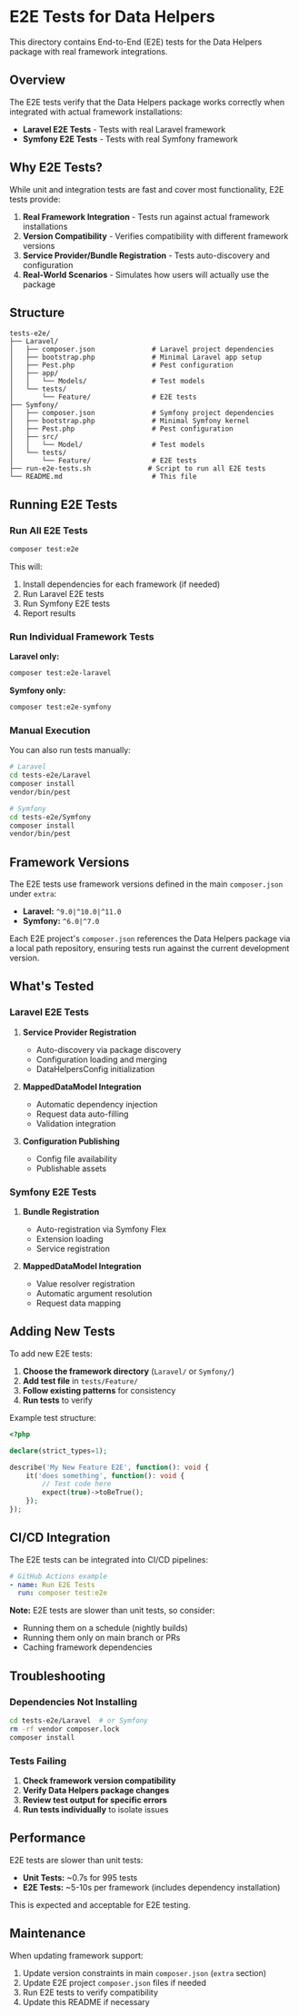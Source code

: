 # E2E Tests for Data Helpers

This directory contains End-to-End (E2E) tests for the Data Helpers package with real framework integrations.

## Overview

The E2E tests verify that the Data Helpers package works correctly when integrated with actual framework installations:

- **Laravel E2E Tests** - Tests with real Laravel framework
- **Symfony E2E Tests** - Tests with real Symfony framework

## Why E2E Tests?

While unit and integration tests are fast and cover most functionality, E2E tests provide:

1. **Real Framework Integration** - Tests run against actual framework installations
2. **Version Compatibility** - Verifies compatibility with different framework versions
3. **Service Provider/Bundle Registration** - Tests auto-discovery and configuration
4. **Real-World Scenarios** - Simulates how users will actually use the package

## Structure

```
tests-e2e/
├── Laravel/
│   ├── composer.json              # Laravel project dependencies
│   ├── bootstrap.php              # Minimal Laravel app setup
│   ├── Pest.php                   # Pest configuration
│   ├── app/
│   │   └── Models/                # Test models
│   └── tests/
│       └── Feature/               # E2E tests
├── Symfony/
│   ├── composer.json              # Symfony project dependencies
│   ├── bootstrap.php              # Minimal Symfony kernel
│   ├── Pest.php                   # Pest configuration
│   ├── src/
│   │   └── Model/                 # Test models
│   └── tests/
│       └── Feature/               # E2E tests
├── run-e2e-tests.sh              # Script to run all E2E tests
└── README.md                      # This file
```

## Running E2E Tests

### Run All E2E Tests

```bash
composer test:e2e
```

This will:
1. Install dependencies for each framework (if needed)
2. Run Laravel E2E tests
3. Run Symfony E2E tests
4. Report results

### Run Individual Framework Tests

**Laravel only:**
```bash
composer test:e2e-laravel
```

**Symfony only:**
```bash
composer test:e2e-symfony
```

### Manual Execution

You can also run tests manually:

```bash
# Laravel
cd tests-e2e/Laravel
composer install
vendor/bin/pest

# Symfony
cd tests-e2e/Symfony
composer install
vendor/bin/pest
```

## Framework Versions

The E2E tests use framework versions defined in the main `composer.json` under `extra`:

- **Laravel:** `^9.0|^10.0|^11.0`
- **Symfony:** `^6.0|^7.0`

Each E2E project's `composer.json` references the Data Helpers package via a local path repository, ensuring tests run against the current development version.

## What's Tested

### Laravel E2E Tests

1. **Service Provider Registration**
   - Auto-discovery via package discovery
   - Configuration loading and merging
   - DataHelpersConfig initialization

2. **MappedDataModel Integration**
   - Automatic dependency injection
   - Request data auto-filling
   - Validation integration

3. **Configuration Publishing**
   - Config file availability
   - Publishable assets

### Symfony E2E Tests

1. **Bundle Registration**
   - Auto-registration via Symfony Flex
   - Extension loading
   - Service registration

2. **MappedDataModel Integration**
   - Value resolver registration
   - Automatic argument resolution
   - Request data mapping

## Adding New Tests

To add new E2E tests:

1. **Choose the framework directory** (`Laravel/` or `Symfony/`)
2. **Add test file** in `tests/Feature/`
3. **Follow existing patterns** for consistency
4. **Run tests** to verify

Example test structure:

```php
<?php

declare(strict_types=1);

describe('My New Feature E2E', function(): void {
    it('does something', function(): void {
        // Test code here
        expect(true)->toBeTrue();
    });
});
```

## CI/CD Integration

The E2E tests can be integrated into CI/CD pipelines:

```yaml
# GitHub Actions example
- name: Run E2E Tests
  run: composer test:e2e
```

**Note:** E2E tests are slower than unit tests, so consider:
- Running them on a schedule (nightly builds)
- Running them only on main branch or PRs
- Caching framework dependencies

## Troubleshooting

### Dependencies Not Installing

```bash
cd tests-e2e/Laravel  # or Symfony
rm -rf vendor composer.lock
composer install
```

### Tests Failing

1. **Check framework version compatibility**
2. **Verify Data Helpers package changes**
3. **Review test output for specific errors**
4. **Run tests individually** to isolate issues

## Performance

E2E tests are slower than unit tests:

- **Unit Tests:** ~0.7s for 995 tests
- **E2E Tests:** ~5-10s per framework (includes dependency installation)

This is expected and acceptable for E2E testing.

## Maintenance

When updating framework support:

1. Update version constraints in main `composer.json` (`extra` section)
2. Update E2E project `composer.json` files if needed
3. Run E2E tests to verify compatibility
4. Update this README if necessary


